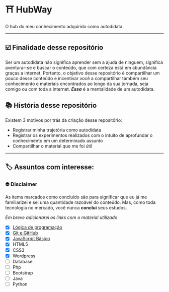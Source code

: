 # :shinto_shrine: HubWay
O hub do meu conhecimento adquirido como autodidata.

---

## :ballot_box_with_check: Finalidade desse repositório

Ser um autodidata não significa aprender sem a ajuda de ninguem, significa aventurar-se e buscar o conteúdo, que com certeza está em abundância graças a internet. Portanto, o objetivo desse repositório é compartilhar um pouco desse conteúdo e incentivar você a compartilhar também seu conhecimento e materiais encontrados ao longo da sua jornada, seja comigo ou com toda a internet. *__Essa__* é a mentalidade de um autodidata.

## :books: História desse repositório

Existem 3 motivos por trás da criação desse repositório:
* Registrar minha trajetória como autodidata
* Registrar os experimentos realizados com o intuito de aprofundar o conhecimento em um determinado assunto
* Compartilhar o material que me foi útil

---

## :label: Assuntos com interesse:

### :no_entry: **Disclaimer**
As items marcados como concluído são para significar que eu já me familiarizei e sei uma quantidade razoável do conteúdo. Mas, como toda tecnologia no mercado, você nunca **conclui** seus estudos.

*Em breve adicionarei os links com o material utilizado*
- [x] [Lógica de programação](Lógica%20de%20Programação)
- [x] [Git e GitHub](Git%20e%20GitHub)
- [x] [JavaScript Básico](JavaScript)   
- [x] HTML5
- [x] CSS3
- [x] Wordpress
- [ ] Database
- [ ] Php
- [ ] Bootstrap
- [ ] Java
- [ ] Python
